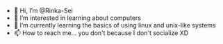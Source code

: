 - 👋 Hi, I’m @Rinka-Sei
- 👀 I’m interested in learning about computers
- 🌱 I’m currently learning the basics of using linux and unix-like systems
- 📫 How to reach me... you don't because I don't socialize XD

<!---
Rinka-Sei/Rinka-Sei is a ✨ special ✨ repository because its `README.md` (this file) appears on your GitHub profile.
You can click the Preview link to take a look at your changes.
--->
